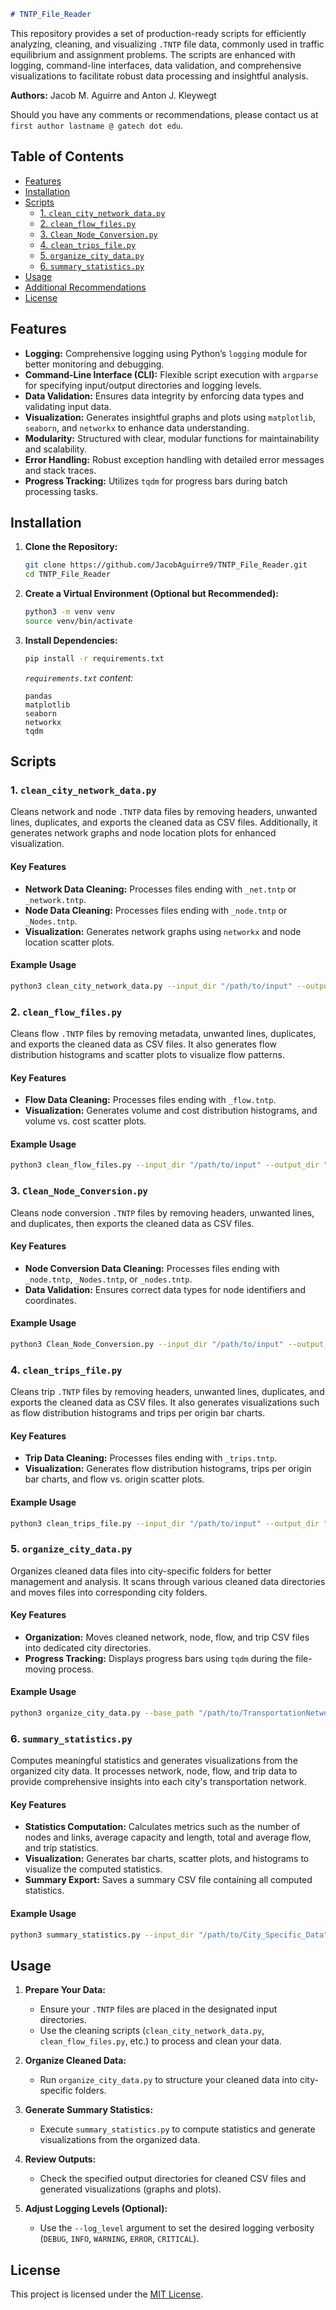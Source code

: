 ```markdown
# TNTP_File_Reader
```
This repository provides a set of production-ready scripts for efficiently analyzing, cleaning, and visualizing `.TNTP` file data, commonly used in traffic equilibrium and assignment problems. The scripts are enhanced with logging, command-line interfaces, data validation, and comprehensive visualizations to facilitate robust data processing and insightful analysis.

**Authors:** Jacob M. Aguirre and Anton J. Kleywegt

Should you have any comments or recommendations, please contact us at `first author lastname @ gatech dot edu`.


## Table of Contents

- [Features](#features)
- [Installation](#installation)
- [Scripts](#scripts)
  - [1. `clean_city_network_data.py`](#1-clean_city_network_datapy)
  - [2. `clean_flow_files.py`](#2-clean_flow_filespy)
  - [3. `Clean_Node_Conversion.py`](#3-clean_node_conversionpy)
  - [4. `clean_trips_file.py`](#4-clean_trips_filepy)
  - [5. `organize_city_data.py`](#5-organize_city_datapy)
  - [6. `summary_statistics.py`](#6-summary_statisticspy)
- [Usage](#usage)
- [Additional Recommendations](#additional-recommendations)
- [License](#license)

## Features

- **Logging:** Comprehensive logging using Python’s `logging` module for better monitoring and debugging.
- **Command-Line Interface (CLI):** Flexible script execution with `argparse` for specifying input/output directories and logging levels.
- **Data Validation:** Ensures data integrity by enforcing data types and validating input data.
- **Visualization:** Generates insightful graphs and plots using `matplotlib`, `seaborn`, and `networkx` to enhance data understanding.
- **Modularity:** Structured with clear, modular functions for maintainability and scalability.
- **Error Handling:** Robust exception handling with detailed error messages and stack traces.
- **Progress Tracking:** Utilizes `tqdm` for progress bars during batch processing tasks.

## Installation

1. **Clone the Repository:**

    ```bash
    git clone https://github.com/JacobAguirre9/TNTP_File_Reader.git
    cd TNTP_File_Reader
    ```

2. **Create a Virtual Environment (Optional but Recommended):**

    ```bash
    python3 -m venv venv
    source venv/bin/activate
    ```

3. **Install Dependencies:**

    ```bash
    pip install -r requirements.txt
    ```

    *`requirements.txt` content:*

    ```plaintext
    pandas
    matplotlib
    seaborn
    networkx
    tqdm
    ```

## Scripts

### 1. `clean_city_network_data.py`

Cleans network and node `.TNTP` data files by removing headers, unwanted lines, duplicates, and exports the cleaned data as CSV files. Additionally, it generates network graphs and node location plots for enhanced visualization.

#### Key Features

- **Network Data Cleaning:** Processes files ending with `_net.tntp` or `_network.tntp`.
- **Node Data Cleaning:** Processes files ending with `_node.tntp` or `_Nodes.tntp`.
- **Visualization:** Generates network graphs using `networkx` and node location scatter plots.

#### Example Usage

```bash
python3 clean_city_network_data.py --input_dir "/path/to/input" --output_dir "/path/to/output" --log_level INFO
```

### 2. `clean_flow_files.py`

Cleans flow `.TNTP` files by removing metadata, unwanted lines, duplicates, and exports the cleaned data as CSV files. It also generates flow distribution histograms and scatter plots to visualize flow patterns.

#### Key Features

- **Flow Data Cleaning:** Processes files ending with `_flow.tntp`.
- **Visualization:** Generates volume and cost distribution histograms, and volume vs. cost scatter plots.

#### Example Usage

```bash
python3 clean_flow_files.py --input_dir "/path/to/input" --output_dir "/path/to/output" --log_level INFO
```

### 3. `Clean_Node_Conversion.py`

Cleans node conversion `.TNTP` files by removing headers, unwanted lines, and duplicates, then exports the cleaned data as CSV files.

#### Key Features

- **Node Conversion Data Cleaning:** Processes files ending with `_node.tntp`, `_Nodes.tntp`, or `_nodes.tntp`.
- **Data Validation:** Ensures correct data types for node identifiers and coordinates.

#### Example Usage

```bash
python3 Clean_Node_Conversion.py --input_dir "/path/to/input" --output_dir "/path/to/output" --log_level INFO
```

### 4. `clean_trips_file.py`

Cleans trip `.TNTP` files by removing headers, unwanted lines, duplicates, and exports the cleaned data as CSV files. It also generates visualizations such as flow distribution histograms and trips per origin bar charts.

#### Key Features

- **Trip Data Cleaning:** Processes files ending with `_trips.tntp`.
- **Visualization:** Generates flow distribution histograms, trips per origin bar charts, and flow vs. origin scatter plots.

#### Example Usage

```bash
python3 clean_trips_file.py --input_dir "/path/to/input" --output_dir "/path/to/output" --log_level INFO
```

### 5. `organize_city_data.py`

Organizes cleaned data files into city-specific folders for better management and analysis. It scans through various cleaned data directories and moves files into corresponding city folders.

#### Key Features

- **Organization:** Moves cleaned network, node, flow, and trip CSV files into dedicated city directories.
- **Progress Tracking:** Displays progress bars using `tqdm` during the file-moving process.

#### Example Usage

```bash
python3 organize_city_data.py --base_path "/path/to/TransportationNetworks" --log_level INFO
```

### 6. `summary_statistics.py`

Computes meaningful statistics and generates visualizations from the organized city data. It processes network, node, flow, and trip data to provide comprehensive insights into each city's transportation network.

#### Key Features

- **Statistics Computation:** Calculates metrics such as the number of nodes and links, average capacity and length, total and average flow, and trip statistics.
- **Visualization:** Generates bar charts, scatter plots, and histograms to visualize the computed statistics.
- **Summary Export:** Saves a summary CSV file containing all computed statistics.

#### Example Usage

```bash
python3 summary_statistics.py --input_dir "/path/to/City_Specific_Data" --output_dir "/path/to/Statistics_Output" --log_level INFO
```

## Usage

1. **Prepare Your Data:**

    - Ensure your `.TNTP` files are placed in the designated input directories.
    - Use the cleaning scripts (`clean_city_network_data.py`, `clean_flow_files.py`, etc.) to process and clean your data.

2. **Organize Cleaned Data:**

    - Run `organize_city_data.py` to structure your cleaned data into city-specific folders.

3. **Generate Summary Statistics:**

    - Execute `summary_statistics.py` to compute statistics and generate visualizations from the organized data.

4. **Review Outputs:**

    - Check the specified output directories for cleaned CSV files and generated visualizations (graphs and plots).

5. **Adjust Logging Levels (Optional):**

    - Use the `--log_level` argument to set the desired logging verbosity (`DEBUG`, `INFO`, `WARNING`, `ERROR`, `CRITICAL`).

## License

This project is licensed under the [MIT License](LICENSE).

```
